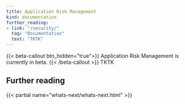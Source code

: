 ```yaml
---
title: Application Risk Management
kind: documentation
further_reading:
- link: "/security/"
  tag: "Documentation"
  text: "TKTK"
---
```


{{< beta-callout btn_hidden="true">}}
Application Risk Management is currently in beta.
{{< /beta-callout >}}
TKTK

## Further reading

{{< partial name="whats-next/whats-next.html" >}}